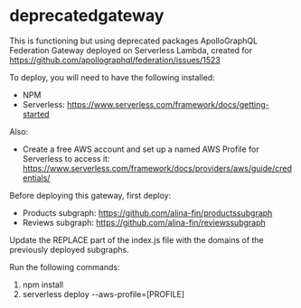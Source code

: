 # deprecatedgateway

This is functioning but using deprecated packages ApolloGraphQL Federation Gateway deployed on Serverless Lambda, created for https://github.com/apollographql/federation/issues/1523  

To deploy, you will need to have the following installed:
- NPM
- Serverless: https://www.serverless.com/framework/docs/getting-started

Also:
- Create a free AWS account and set up a named AWS Profile for Serverless to access it: https://www.serverless.com/framework/docs/providers/aws/guide/credentials/

Before deploying this gateway, first deploy:
- Products subgraph: https://github.com/alina-fin/productssubgraph
- Reviews subgraph: https://github.com/alina-fin/reviewssubgraph

Update the REPLACE part of the index.js file with the domains of the previously deployed subgraphs.

Run the following commands:
1. npm install
2. serverless deploy --aws-profile=[PROFILE]
